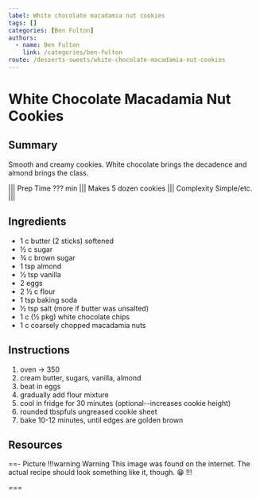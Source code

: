 ```yaml
---
label: White chocolate macadamia nut cookies
tags: []
categories: [Ben Fulton]
authors:
  - name: Ben Fulton
    link: /categories/ben-fulton
route: /desserts-sweets/white-chocolate-macadamia-nut-cookies
---
```


# White Chocolate Macadamia Nut Cookies
## Summary
Smooth and creamy cookies. White chocolate brings the decadence and almond brings the class.

||| Prep Time
??? min
||| Makes
5 dozen cookies
||| Complexity
Simple/etc.
|||

## Ingredients
- 1 c butter (2 sticks) softened 
- ½ c sugar 
- ¾ c brown sugar 
- 1 tsp almond 
- ½ tsp vanilla
- 2 eggs
- 2 ½ c flour 
- 1 tsp baking soda 
- ½ tsp salt (more if butter was unsalted)
- 1 c (½ pkg) white chocolate chips
- 1 c coarsely chopped macadamia nuts

## Instructions
1. oven -> 350 
2. cream butter, sugars, vanilla, almond 
3. beat in eggs 
4. gradually add flour mixture 
5. cool in fridge for 30 minutes (optional--increases cookie height)
6. rounded tbspfuls ungreased cookie sheet 
7. bake 10-12 minutes, until edges are golden brown 

## Resources
==- Picture
!!!warning Warning
This image was found on the internet. The actual recipe should look something like it, though. 😁
!!!
<!--- ![](/static/banners/tmp/???.webp) --->
===
